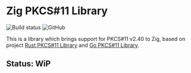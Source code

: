 # Zig PKCS#11 Library

<!-- ![Build status](https://github.com/kassane/zig-pkcs11/workflows/Linux/badge.svg)
![Build status](https://github.com/kassane/zig-pkcs11/workflows/macOS/badge.svg)
![Build status](https://github.com/kassane/zig-pkcs11/workflows/Windows/badge.svg) -->
![Build status](https://github.com/kassane/zig-pkcs11/workflows/Audit/badge.svg)
![GitHub](https://img.shields.io/github/license/kassane/zig-pkcs11?style=flat-square)


This is a library which brings support for PKCS#11 v2.40 to Zig, based on project [Rust PKCS#11 Library](https://github.com/mheese/rust-pkcs11) and [Go PKCS#11 Library](https://github.com/miekg/pkcs11).
## Status: WiP

